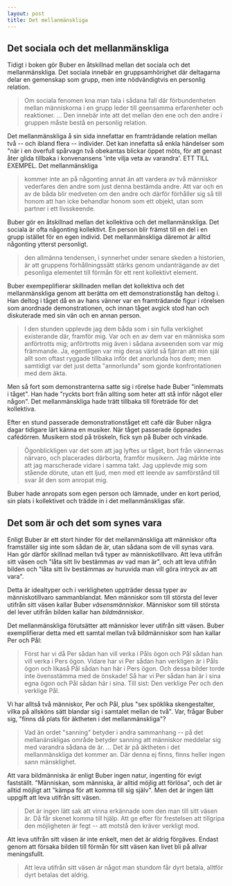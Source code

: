```yaml
---
layout: post
title: Det mellanmänskliga
---
```


## Det sociala och det mellanmänskliga

Tidigt i boken gör Buber en åtskillnad mellan det sociala och
det mellanmänskliga. Det sociala innebär en gruppsamhörighet där
deltagarna delar en gemenskap som grupp, men inte nödvändigtvis
en personlig relation.

> Om sociala fenomen kna man tala i sådana fall där
> förbundenheten mellan människorna i en grupp leder till
> geensamma erfarenheter och reaktioner. ... Den innebär inte att
> det mellan den ene och den andre i gruppen måste bestå en
> personlig relation.

Det mellanmänskliga å sin sida innefattar en framträdande
relation mellan två -- och ibland flera -- individer. Det kan
innefatta så enkla händelser som "när i en överfull spårvagn två
obekantas blickar öppet möts, för att genast åter glida tillbaka
i konvenansens 'inte vilja veta av varandra'. ETT TILL EXEMPEL.
Det mellanmänskliga

> kommer inte an på någonting annat än att vardera av två
> människor vederfares den andre som just denna bestämda andre.
> Att var och en av de båda blir medveten om den andre och därför
> förhåller sig så till honom att han icke behandlar honom som
> ett objekt, utan som partner i ett livsskeende.

Buber gör en åtskillnad mellan det kollektiva och det
mellanmänskliga. Det sociala är ofta någonting kollektivt. En
person blir främst till en del i en grupp istället för en egen
individ. Det mellanmänskliga däremot är alltid någonting ytterst
personligt.

> den allmänna tendensen, i synnerhet under senare skeden a
> historien, är att gruppens förhållningssätt stärks genom
> undanträgande av det pesonliga elementet till förmån för ett
> rent kollektivt element.

Buber exempeplifierar skillnaden mellan det kollektiva och det
mellanmänskliga genom att berätta om ett demonstrationståg han
deltog i. Han deltog i tåget då en av hans vänner var en
framträdande figur i rörelsen som anordnade demonstrationen, och
innan tåget avgick stod han och diskuterade med sin vän och en
annan person.

> I den stunden upplevde jag dem båda som i sin fulla verklighet
> existerande där, framför mig. Var och en av dem var en människa
> som anförtrotts mig; anförtrotts mig även i sådana avseenden
> som var mig främmande. Ja, egentligen var mig deras värld så
> fjärran att min själ allt som oftast ryggade tillbaka inför det
> anorlunda hos dem; men samtidigt var det just detta "annorlunda"
> som gjorde konfrontationen med dem äkta.

Men så fort som demonstranterna satte sig i rörelse hade Buber
"inlemmats i tåget". Han hade "ryckts bort från allting som heter
att stå inför något eller någon". Det mellanmänskliga hade trätt
tillbaka till företräde för det kollektiva.

Efter en stund passerade demonstrationståget ett café där Buber
några dagar tidigare lärt känna en musiker. När tåget passerade
öppnades cafédörren. Musikern stod på tröskeln, fick syn på Buber
och vinkade.

> Ögonblickligen var det som att jag lyftes ur tåget, bort från
> vännernas närvaro, och placerades därborta, framför musikern.
> Jag märkte inte att jag marscherade vidare i samma takt. Jag
> upplevde mig som stående dörute, utan ett ljud, men med ett
> leende av samförstånd till svar åt den som anropat mig.

Buber hade anropats som egen person och lämnade, under en kort
period, sin plats i kollektivet och trädde in i det
mellanmänskligas sfär.


## Det som är och det som synes vara

Enligt Buber är ett stort hinder för det mellanmänskliga att
människor ofta framställer sig inte som sådan de är, utan sådana
som de vill synas vara. Han gör därför skillnad mellan två typer
av människotillvaro. Att leva utifrån sitt väsen och "låta sitt
liv bestämmas av vad man är", och att leva utifrån bilden och
"låta sitt liv bestämmas av huruvida man vill göra intryck av att
vara".

Detta är idealtyper och i verkligheten uppträder dessa typer av
människotillvaro sammanblandat. Men människor som till största
del lever utifrån sitt väsen kallar Buber *väsensmänniskor*.
Människor som till största del lever utifrån bilden kallar han
*bildmänniskor*.

Det mellanmänskliga förutsätter att människor lever utifrån sitt
väsen. Buber exemplifierar detta med ett samtal mellan två
bildmänniskor som han kallar Per och Pål:

> Först har vi då Per sådan han vill verka i Påls ögon och Pål
> sådan han vill verka i Pers ögon. Vidare har vi Per sådan han
> verkligen är i Påls ögon och likaså Pål sådan han här i Pers
> ögon. Och dessa bilder torde inte övensstämma med de önskade!
> Så har vi Per sådan han är i sina egna ögon och Pål sådan här i
> sina. Till sist: Den verklige Per och den verklige Pål.

Vi har alltså två människor, Per och Pål, plus "sex spöklika
skengestalter, vilka på allsköns sätt blandar sig i samtalet
mellan de två". Var, frågar Buber sig, "finns då plats för
äktheten i det mellanmänskliga"? 

> Vad än ordet "sanning" betyder i andra sammanhang -- på det
> mellanänskligas område betyder sanning att människor meddelar
> sig med varandra sådana de är. ... Det är på äktheten i det
> mellanmänskliga det kommer an. Där denna ej finns, finns heller
> ingen sann mänsklighet.

Att vara bildmänniska är enligt Buber ingen natur, ingenting för
evigt fastställt. "Människan, som människa, är alltid möjlig att
förlösa", och det är alltid möjligt att "kämpa för att komma till
sig själv". Men det är ingen lätt uppgift att leva utifrån sitt
väsen.

> Det är ingen lätt sak att vinna erkännade som den man till sitt
> väsen är. Då får skenet komma till hjälp. Att ge efter för
> frestelsen att tillgripa den möjligheten är fegt -- att motstå
> den kräver verkligt mod.

Att leva utifrån sitt väsen är inte enkelt, men det är aldrig
förgäves. Endast genom att försaka bilden till förmån för sitt
väsen kan livet bli på allvar meningsfullt.

> Att leva utifrån sitt väsen är något man stundom får dyrt
> betala, alltför dyrt betalas det aldrig.


##
